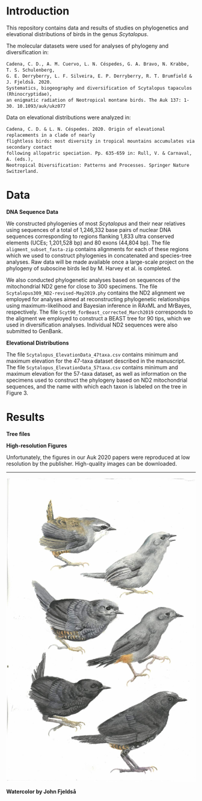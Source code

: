 # Introduction

This repository contains data and results of studies on phylogenetics and elevational distributions of birds in the genus *Scytalopus*.

The molecular datasets were used for analyses of phylogeny and diversification in:

    Cadena, C. D., A. M. Cuervo, L. N. Céspedes, G. A. Bravo, N. Krabbe, T. S. Schulenberg, 
    G. E. Derryberry, L. F. Silveira, E. P. Derryberry, R. T. Brumfield & J. Fjeldså. 2020. 
    Systematics, biogeography and diversification of Scytalopus tapaculos (Rhinocryptidae), 
    an enigmatic radiation of Neotropical montane birds. The Auk 137: 1-30. 10.1093/auk/ukz077
    

Data on elevational distributions were analyzed in:

    Cadena, C. D. & L. N. Céspedes. 2020. Origin of elevational replacements in a clade of nearly 
    flightless birds: most diversity in tropical mountains accumulates via secondary contact 
    following allopatric speciation. Pp. 635-659 in: Rull, V. & Carnaval, A. (eds.), 
    Neotropical Diversification: Patterns and Processes. Springer Nature Switzerland.
    
# Data

**DNA Sequence Data**

We constructed phylogenies of most *Scytalopus* and their near relatives using sequences of a total of 1,246,332 base pairs of nuclear DNA sequences corresponding to regions flanking 1,833 ultra conserved elements (UCEs; 1,201,528 bp) and 80 exons (44,804 bp). The file `aligment_subset_fasta-zip` contains alignments for each of these regions which we used to construct phylogenies in concatenated and species-tree analyses. Raw data will be made available once a large-scale project on the phylogeny of suboscine birds led by M. Harvey et al. is completed.

We also conducted phylogenetic analyses based on sequences of the mitochondrial ND2 gene for close to 300 specimens. The file `Scytalopus309_ND2-revised-May2019.phy` contains the ND2 alignment we employed for analyses aimed at reconstructing phylogenetic relationships using maximum-likelihood and Bayesian inference in RAxML and MrBayes, respectively. The file `Scyt90_forBeast_corrected_March2019` corresponds to the aligment we employed to construct a BEAST tree for 90 tips, which we used in diversification analyses. Individual ND2 sequences were also submitted to GenBank.


**Elevational Distributions**

The file `Scytalopus_ElevationData_47taxa.csv` contains minimum and maximum elevation for the 47-taxa dataset described in the manuscript. The file `Scytalopus_ElevationData_57taxa.csv` contains minimum and maximum elevation for the 57-taxa dataset, as well as information on the specimens used to construct the phylogeny based on ND2 mitochondrial sequences, and the name with which each taxon is labeled on the tree in Figure 3.

# Results

**Tree files**

**High-resolution Figures**

Unfortunately, the figures in our Auk 2020 papers were reproduced at low resolution by the publisher. High-quality images can be downloaded.

----

![](scytalopus.jpg)

**Watercolor by John Fjeldså**
